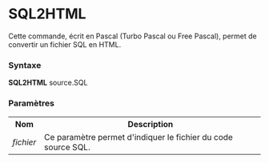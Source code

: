 # SQL2HTML
Cette commande, écrit en Pascal (Turbo Pascal ou Free Pascal), permet de convertir un fichier SQL en HTML.

<h3>Syntaxe</h3>

<b>SQL2HTML</b> source.SQL

<h3>Paramètres</h3>

<table>
  <tr>
    <th>Nom</th>
    <th>Description</th>
  </tr>
  <tr>
    <td><i>fichier</i></td>
    <td>Ce paramètre permet d'indiquer le fichier du code source SQL.</td>
  </tr>
</table>
